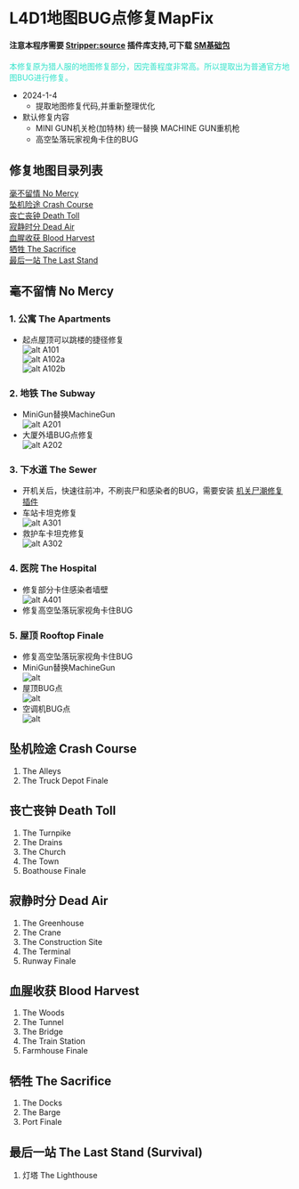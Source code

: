 # L4D1地图BUG点修复MapFix
#### 注意本程序需要 [Stripper:source](http://www.bailopan.net/stripper/) 插件库支持,可下载 [SM基础包](https://github.com/ZBzibing/Left4Dead/tree/main/SM%E5%9F%BA%E7%A1%80%E5%8C%85)

<font color=#30e3ca>
本修复原为猎人服的地图修复部分，因完善程度非常高。所以提取出为普通官方地图BUG进行修复。
</font>

- 2024-1-4
  - 提取地图修复代码,并重新整理优化
- 默认修复内容
  - MINI GUN机关枪(加特林) 统一替换 MACHINE GUN重机枪
  - 高空坠落玩家视角卡住的BUG

## 修复地图目录列表
[毫不留情 No Mercy](#毫不留情-no-mercy)
<br>[坠机险途 Crash Course](#坠机险途-crash-course)
<br>[丧亡丧钟 Death Toll](#丧亡丧钟-death-toll)
<br>[寂静时分 Dead Air](#寂静时分-dead-air)
<br>[血腥收获 Blood Harvest](#血腥收获-blood-harvest)
<br>[牺牲 The Sacrifice](#牺牲-the-sacrifice)
<br>[最后一站 The Last Stand](#最后一站-the-last-stand-survival)

## 毫不留情 No Mercy
### 1. 公寓   The Apartments
- 起点屋顶可以跳楼的捷径修复  
![alt A101](./img/A101.jpg)  
![alt A102a](./img/A102a.jpg)  
![alt A102b](./img/A102b.jpg)
### 2. 地铁   The Subway
- MiniGun替换MachineGun  
![alt A201](./img/A201.jpg)
- 大厦外墙BUG点修复  
![alt A202](./img/A202.jpg)
### 3. 下水道 The Sewer  
- 开机关后，快速往前冲，不刷丧尸和感染者的BUG，需要安装 [机关尸潮修复插件](https://github.comZBzibing)
- 车站卡坦克修复  
![alt A301](./img/A301.jpg)
- 救护车卡坦克修复  
![alt A302](./img/A302.jpg)
### 4. 医院   The Hospital
- 修复部分卡住感染者墙壁  
![alt A401](./img/A402.jpg)
- 修复高空坠落玩家视角卡住BUG
### 5. 屋顶   Rooftop Finale
- 修复高空坠落玩家视角卡住BUG
- MiniGun替换MachineGun  
![alt](./img/A501.jpg)
- 屋顶BUG点  
![alt](./img/A502.jpg)
- 空调机BUG点  
![alt](./img/A503.jpg)


## 坠机险途 Crash Course
1. The Alleys
2. The Truck Depot Finale	
## 丧亡丧钟 Death Toll
1. The Turnpike
2. The Drains
3. The Church
4. The Town
5. Boathouse Finale	
## 寂静时分 Dead Air
1. The Greenhouse
2. The Crane
3. The Construction Site
4. The Terminal
5. Runway Finale
## 血腥收获 Blood Harvest
1. The Woods
2. The Tunnel
3. The Bridge
4. The Train Station
5. Farmhouse Finale
## 牺牲 The Sacrifice
1. The Docks
2. The Barge
3. Port Finale
## 最后一站 The Last Stand (Survival)
1. 灯塔 The Lighthouse

<!-- 1. 小巷
2. 卡车库的结局	1. 收费公路
2. 排水沟
3. 教会
4. 镇
5. 船屋结局	1. 温室
2. 起重机
3. 施工现场
4. 终端
5. 跑道结局
血液中的收获
血液中的收获	牺牲
牺牲	最后一站(存活，不要混淆L4D2版本)
最后一站(存活)
1. 树林里
2. 隧道
3. 桥
4. 火车站
5. 农舍的结局	1. 码头
2. 驳船
3. 口结局	灯塔 -->